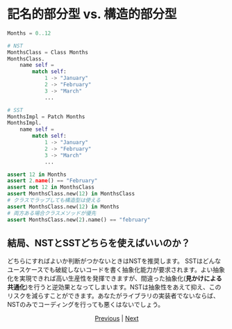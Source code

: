 # 記名的部分型 vs. 構造的部分型


```python
Months = 0..12

# NST
MonthsClass = Class Months
MonthsClass.
    name self =
        match self:
            1 -> "January"
            2 -> "February"
            3 -> "March"
            ...

# SST
MonthsImpl = Patch Months
MonthsImpl.
    name self =
        match self:
            1 -> "January"
            2 -> "February"
            3 -> "March"
            ...

assert 12 in Months
assert 2.name() == "February"
assert not 12 in MonthsClass
assert MonthsClass.new(12) in MonthsClass
# クラスでラップしても構造型は使える
assert MonthsClass.new(12) in Months
# 両方ある場合クラスメソッドが優先
assert MonthsClass.new(2).name() == "february"
```

## 結局、NSTとSSTどちらを使えばいいのか？

どちらにすればよいか判断がつかないときはNSTを推奨します。
SSTはどんなユースケースでも破綻しないコードを書く抽象化能力が要求されます。よい抽象化を実現できれば高い生産性を発揮できますが、間違った抽象化(__見かけによる共通化__)を行うと逆効果となってしまいます。NSTは抽象性をあえて抑え、このリスクを減らすことができます。あなたがライブラリの実装者でないならば、NSTのみでコーディングを行っても悪くはないでしょう。

<p align='center'>
    <a href='./04_class.md'>Previous</a> | <a href='./06_inheritance.md'>Next</a>
</p>

